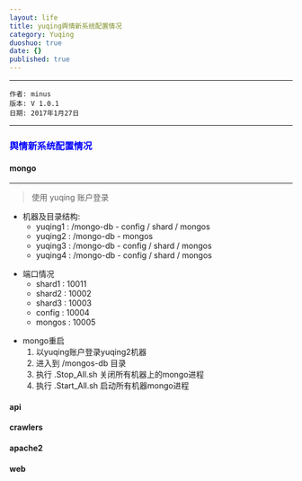 ```yaml
---
layout: life
title: yuqing舆情新系统配置情况
category: Yuqing
duoshuo: true
date: {}
published: true
---
```


******

	作者: minus
	版本: V 1.0.1
	日期: 2017年1月27日

<!-- more -->

*******

### <font color="blue" style="font-weight:bold">舆情新系统配置情况</font>

#### **mongo**
___
> 使用 yuqing 账户登录
>
* 机器及目录结构:
	* yuqing1 : /mongo-db  - config / shard / mongos
	* yuqing2 : /mongo-db  - mongos
	* yuqing3 : /mongo-db  - config / shard / mongos
	* yuqing4 : /mongo-db  - config / shard / mongos
>
* 端口情况
	* shard1 : 10011
	* shard2 : 10002
	* shard3 : 10003  
	* config : 10004
	* mongos : 10005
>
* mongo重启
	1. 以yuqing账户登录yuqing2机器
	2. 进入到 /mongos-db 目录
	3. 执行 .Stop_All.sh 关闭所有机器上的mongo进程
	4. 执行 .Start_All.sh 启动所有机器mongo进程
    
#### **api**

#### **crawlers**

#### **apache2**

#### **web**

